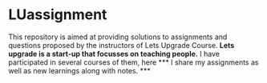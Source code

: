 # LUassignment
This repository is aimed at providing solutions to assignments and questions proposed by the instructors of Lets Upgrade Course.
**Lets upgrade is a start-up that focusses on teaching people.**
I have participated in several courses of them, here *** I share my assignments as well as new learnings along with notes. ***
